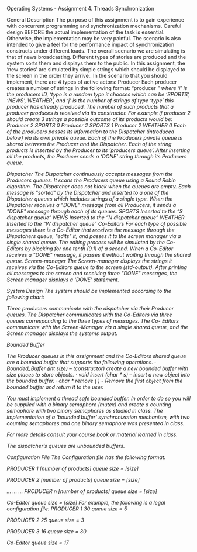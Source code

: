 Operating Systems - Assignment 4.
Threads Synchronization

General Description 
The purpose of this assignment is to gain experience with concurrent programming and synchronization mechanisms. Careful design BEFORE the actual implementation of the task is essential. Otherwise, the implementation may be very painful. 
The scenario is also intended to give a feel for the performance impact of synchronization constructs under different loads. 
The overall scenario we are simulating is that of news broadcasting. Different types of stories are produced and the system sorts them and displays them to the public.
In this assignment, the ‘new stories’ are simulated by simple strings which should be displayed to the screen in the order they arrive.. 
In the scenario that you should implement, there are 4 types of active actors: 
Producer 
Each producer creates a number of strings in the following format:
“producer <i>  <type>  <j>” 
where ‘i’ is the producers ID, ‘type is a random type it chooses which can be ‘SPORTS’, ‘NEWS’, WEATHER’, and ‘j’ is the number of strings of type ‘type’ this producer has already produced. The number of such products that a producer produces is received via its constructor. 
For example if producer 2 should create 3 strings a possible outcome of its products would be:
Producer 2 SPORTS 0
Producer 2 SPORTS 1
Producer 2 WEATHER 0
Each of the producers passes its information to the Dispatcher (introduced below) via its own private queue. Each of the Producers private queue is shared between the Producer and the Dispatcher. Each of the string products is inserted by the Producer to its ‘producers queue’. After inserting all the products, the Producer sends a ‘DONE’ string through its Producers queue.

Dispatcher
The Dispatcher continuously accepts messages from the Producers queues. It scans the Producers queue using a Round Robin algorithm. The Dispatcher does not block when the queues are empty. Each message is "sorted" by the Dispatcher and inserted to a one of the Dispatcher queues which includes strings of a single type. When the Dispatcher receives a "DONE" message from all Producers, it sends a "DONE" message through each of its queues.
SPORTS	Inserted to the  “S dispatcher queue”
NEWS	Inserted to the “N dispatcher queue”
WEATHER	Inserted to the “W dispatcher queue”
Co-Editors
For each type of possible messages there is a Co-Editor that receives the message through the Dispatchers queue, "edits" it, and passes it to the screen manager via a single shared queue. The editing process will be simulated by the Co-Editors by blocking for one tenth (0.1) of a second. When a Co-Editor receives a "DONE" message, it passes it without waiting through the shared queue.
Screen-manager
The Screen-manager displays the strings it receives via the Co-Editors  queue to the screen (std-output). After printing all messages to the screen and receiving three "DONE" messages, the Screen manager displays a ‘DONE’ statement.

System Design
The system should be implemented according to the following chart:
 
Three producers communicate with the dispatcher via their Producer queues. The Dispatcher communicates with the Co-Editors via three queues corresponding to the three types of messages. The  Co- Editors communicate with the Screen-Manager via a single shared queue, and the Screen manager displays the systems output.


Bounded Buffer

The Producer queues in this assignment and the Co-Editors shared queue are a bounded buffer that supports the following operations.
· Bounded_Buffer (int size) – (constructor) create a new bounded buffer with size places to store objects.
· void insert (char * s) – insert a new object into the bounded buffer. 
· char * remove ( ) - Remove the first object from the bounded buffer and return it to the user.

You must implement a thread safe bounded buffer. In order to do so you will be supplied with a binary semaphore (mutex) and create a counting semaphore with two binary semaphores as studied in class. The implementation of a 'bounded buffer' synchronization mechanism, with two counting semaphores and one binary semaphore was presented in class. 

For more details consult your course book or material learned in class.

The dispatcher’s queues are unbounded buffers.

Configuration File 
The Configuration file has the following format: 

PRODUCER 1
[number of products]
queue size = [size]


PRODUCER 2
[number of products]
queue size = [size]

…
…
…
PRODUCER n
[number of products]
queue size = [size]

Co-Editor queue size = [size]
For example, the following is a legal configuration file: 
PRODUCER 1
30
queue size = 5

PRODUCER 2
25
queue size = 3    

PRODUCER 3
16
queue size = 30

Co-Editor queue size = 17

